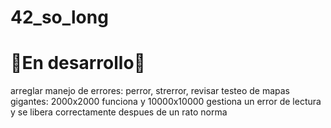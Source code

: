 # 42_so_long
# 🚧En desarrollo👷

arreglar manejo de errores: perror, strerror,
revisar testeo de mapas gigantes: 2000x2000 funciona y 10000x10000 gestiona un error de lectura y se libera correctamente despues de un rato
norma